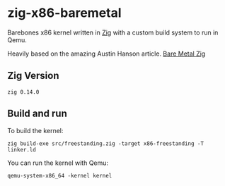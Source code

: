 # zig-x86-baremetal
Barebones x86 kernel written in [Zig](http://ziglang.org) with a custom build system to run in Qemu.

Heavily based on the amazing Austin Hanson article. [Bare Metal Zig](https://austinhanson.com/bare-metal-ziglang/)

## Zig Version
```
zig 0.14.0
```

## Build and run
To build the kernel:
```
zig build-exe src/freestanding.zig -target x86-freestanding -T linker.ld
```

You can run the kernel with Qemu:
```
qemu-system-x86_64 -kernel kernel
```